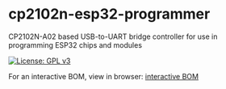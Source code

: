 # cp2102n-esp32-programmer
CP2102N-A02 based USB-to-UART bridge controller for use in programming ESP32 chips and modules

[![License: GPL v3](https://img.shields.io/badge/License-GPLv3-blue.svg)](https://www.gnu.org/licenses/gpl-3.0)

For an interactive BOM, view in browser: [interactive BOM](ibom.html)